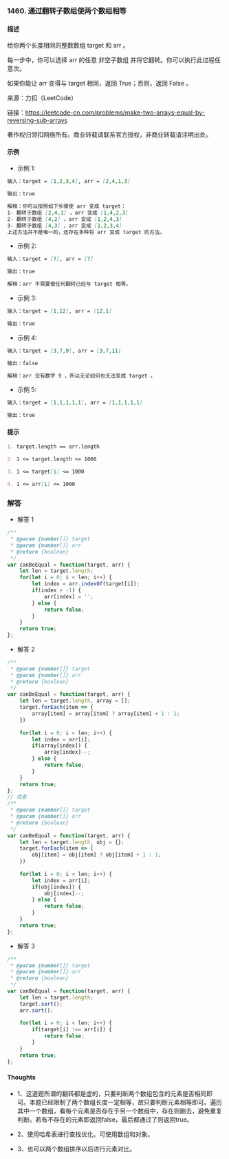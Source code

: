 ### 1460. 通过翻转子数组使两个数组相等

#### 描述

给你两个长度相同的整数数组 target 和 arr 。

每一步中，你可以选择 arr 的任意 非空子数组 并将它翻转。你可以执行此过程任意次。

如果你能让 arr 变得与 target 相同，返回 True；否则，返回 False 。

来源：力扣（LeetCode）

链接：https://leetcode-cn.com/problems/make-two-arrays-equal-by-reversing-sub-arrays

著作权归领扣网络所有。商业转载请联系官方授权，非商业转载请注明出处。

#### 示例

+ 示例 1:
```md
输入：target = [1,2,3,4], arr = [2,4,1,3]

输出：true

解释：你可以按照如下步骤使 arr 变成 target：
1- 翻转子数组 [2,4,1] ，arr 变成 [1,4,2,3]
2- 翻转子数组 [4,2] ，arr 变成 [1,2,4,3]
3- 翻转子数组 [4,3] ，arr 变成 [1,2,3,4]
上述方法并不是唯一的，还存在多种将 arr 变成 target 的方法。
```
+ 示例 2:
```md
输入：target = [7], arr = [7]

输出：true

解释：arr 不需要做任何翻转已经与 target 相等。
```
+ 示例 3:
```md
输入：target = [1,12], arr = [12,1]

输出：true
```
+ 示例 4:
```md
输入：target = [3,7,9], arr = [3,7,11]

输出：false

解释：arr 没有数字 9 ，所以无论如何也无法变成 target 。
```
+ 示例 5:
```md
输入：target = [1,1,1,1,1], arr = [1,1,1,1,1]

输出：true
```


#### 提示
```md
1. target.length == arr.length

2. 1 <= target.length <= 1000

3. 1 <= target[i] <= 1000

4. 1 <= arr[i] <= 1000
```

### 解答

+ 解答 1
```js
/**
 * @param {number[]} target
 * @param {number[]} arr
 * @return {boolean}
 */
var canBeEqual = function(target, arr) {
    let len = target.length;
    for(let i = 0; i < len; i++) {
        let index = arr.indexOf(target[i]);
        if(index > -1) {
            arr[index] = '';
        } else {
            return false;
        }
    }
    return true;
};
```

+ 解答 2
```js
/**
 * @param {number[]} target
 * @param {number[]} arr
 * @return {boolean}
 */
var canBeEqual = function(target, arr) {
    let len = target.length, array = [];
    target.forEach(item => {
        array[item] = array[item] ? array[item] + 1 : 1;
    })
    
    for(let i = 0; i < len; i++) {
        let index = arr[i];
        if(array[index]) {
            array[index]--;
        } else {
            return false;
        }
    }
    return true;
};
// 或者
/**
 * @param {number[]} target
 * @param {number[]} arr
 * @return {boolean}
 */
var canBeEqual = function(target, arr) {
    let len = target.length, obj = {};
    target.forEach(item => {
        obj[item] = obj[item] ? obj[item] + 1 : 1;
    })
    
    for(let i = 0; i < len; i++) {
        let index = arr[i];
        if(obj[index]) {
            obj[index]--;
        } else {
            return false;
        }
    }
    return true;
};
```

+ 解答 3
```js
/**
 * @param {number[]} target
 * @param {number[]} arr
 * @return {boolean}
 */
var canBeEqual = function(target, arr) {
    let len = target.length;
    target.sort();
    arr.sort();
    
    for(let i = 0; i < len; i++) {
        if(target[i] !== arr[i]) {
            return false;
        }
    }
    return true;
};
```

#### Thoughts

+ 1、这道题所谓的翻转都是虚的，只要判断两个数组包含的元素是否相同即可。本题已经限制了两个数组长度一定相等，故只要判断元素相等即可。遍历其中一个数组，看每个元素是否存在于另一个数组中，存在则删去，避免重复判断。若有不存在的元素即返回false，最后都通过了则返回true。

+ 2、使用哈希表进行查找优化。可使用数组和对象。

+ 3、也可以两个数组排序以后进行元素对比。